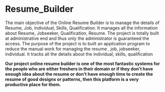 # Resume_Builder



The main objective of the 
Online Resume Builder is to 
manage the details of Resume, 
Job, Individual, Skills, 
Qualification. 
It manages all the information 
about Resume, Jobseeker, 
Qualification, Resume. The 
project is totally built at 
administrative end and thus 
only the administrator is 
guaranteed the access. 
The purpose of the project is to 
built an application program to 
reduce the manual work for 
managing the resume , job, 
jobseeker, individual. It tracks 
all the details about the 
individual, skills, qualification





**Our project online resume builder is one of the most 
fantastic systems for the people who are either 
freshers in their domain or if they don't have enough 
idea about the resume or don't have enough time to 
create the resume of good designs or patterns, then 
this platform is a very productive place for them.**

